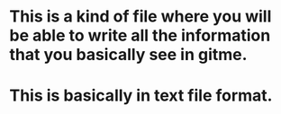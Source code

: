 # This is a kind of file where you will be able to write all the information that you basically see in gitme.
# This is basically in  text file format.